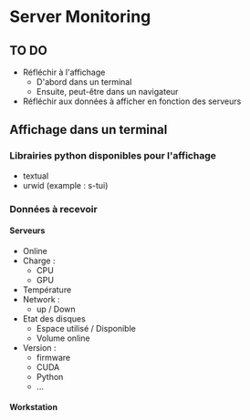 # Server Monitoring

## TO DO   
- Réfléchir à l'affichage 
  - D'abord dans un terminal  
  - Ensuite, peut-être dans un navigateur  
- Réfléchir aux données à afficher en fonction des serveurs  

## Affichage dans un terminal  

### Librairies python disponibles pour l'affichage  
- textual  
- urwid (example : s-tui)  

### Données à recevoir  

#### Serveurs  
- Online  
- Charge :
  - CPU
  - GPU    
- Température  
- Network :  
  - up / Down
- Etat des disques  
  - Espace utilisé / Disponible  
  - Volume online
- Version :  
  - firmware  
  - CUDA  
  - Python  
  - ...  

#### Workstation
